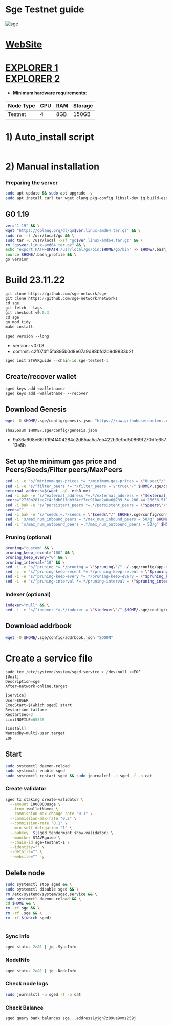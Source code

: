 # Sge Testnet guide

![sge](https://user-images.githubusercontent.com/44331529/203624604-ec312821-11cd-404e-8647-bbbcfddcaf8a.png)

[WebSite](https://sgenetwork.io/)
=
[EXPLORER 1](https://explorer.stavr.tech/sge-testnet/staking) \
[EXPLORER 2](https://exp.nodeist.net/t-sge/staking)
=

- **Minimum hardware requirements**:

| Node Type |CPU | RAM  | Storage  | 
|-----------|----|------|----------|
| Testnet   |   4|  8GB | 150GB    |


# 1) Auto_install script
```bash

```

# 2) Manual installation

### Preparing the server

```bash
sudo apt update && sudo apt upgrade -y
sudo apt install curl tar wget clang pkg-config libssl-dev jq build-essential bsdmainutils git make ncdu gcc git jq chrony liblz4-tool -y
```

## GO 1.19

```bash
ver="1.19" && \
wget "https://golang.org/dl/go$ver.linux-amd64.tar.gz" && \
sudo rm -rf /usr/local/go && \
sudo tar -C /usr/local -xzf "go$ver.linux-amd64.tar.gz" && \
rm "go$ver.linux-amd64.tar.gz" && \
echo "export PATH=$PATH:/usr/local/go/bin:$HOME/go/bin" >> $HOME/.bash_profile && \
source $HOME/.bash_profile && \
go version
```

# Build 23.11.22
```python
git clone https://github.com/sge-network/sge
git clone https://github.com/sge-network/networks
cd sge
git fetch --tags
git checkout v0.0.3
cd sge
go mod tidy
make install
```
`sged version --long`
- version: v0.0.3
- commit: c2f074f15fa895b0d8e67a9d88bfd2b9d9833b2f

```python
sged init STAVRguide --chain-id sge-testnet-1
```    

## Create/recover wallet
```bash
sged keys add <walletname>
sged keys add <walletname> --recover
```

## Download Genesis
```bash
wget -O $HOME/.sge/config/genesis.json "https://raw.githubusercontent.com/sge-network/networks/master/sge-testnet-1/genesis.json"

```
`sha256sum $HOME/.sge/config/genesis.json`
+ 9a36a608e66fb194f404284c2d65aa5a7eb422b3efbd50869f270dfe65713e5b

## Set up the minimum gas price and Peers/Seeds/Filter peers/MaxPeers
```bash
sed -i -e "s/^minimum-gas-prices *=.*/minimum-gas-prices = \"0usge\"/" $HOME/.sge/config/app.toml
sed -i -e "s/^filter_peers *=.*/filter_peers = \"true\"/" $HOME/.sge/config/config.toml
external_address=$(wget -qO- eth0.me) 
sed -i.bak -e "s/^external_address *=.*/external_address = \"$external_address:26656\"/" $HOME/.sge/config/config.toml
peers="27f0b281ea7f4c3db01fdb9f4cf7cc910ad240a6@209.34.206.44:26656,5f3196f370fa865bfd3e4a0653dc7853f613aba6@[2a01:4f9:1a:a718::10]:26656,afa90de6a195a4a2993b2501f12a1cd306f01d02@136.243.103.32:60856,dc75f5d2f9458767f39f62bd7eab3f499fdf2761@104.248.236.171:26656,1168931936c638e92ea6d93e2271b3fe5faee6d1@51.91.145.100:26656,8a7d722dba88326ee69fcc23b5b2ac93e36d7ff2@65.108.225.158:17756,445506c736895336e36dd4f8228a60c257b30e61@20.12.75.0:26656,971643c5b9f9d279cfb7ac1b14accd109231236b@65.108.15.170:26656,788bb7ee73c023f70c41360e9014544b12fe23f9@3.15.209.96:26656,26f0965f8cd53f2b3adc26f8ca5e893929b66c15@52.44.14.245:26656,4a3f59e30cde63d00aed8c3d15bef46b34ec2c7f@50.19.180.153:26656,31d742df5a427e241d1a6b1b22813c9cb4888c07@65.21.181.169:26656"
sed -i.bak -e "s/^persistent_peers *=.*/persistent_peers = \"$peers\"/" $HOME/.sge/config/config.toml
seeds=""
sed -i.bak -e "s/^seeds =.*/seeds = \"$seeds\"/" $HOME/.sge/config/config.toml
sed -i 's/max_num_inbound_peers =.*/max_num_inbound_peers = 50/g' $HOME/.sge/config/config.toml
sed -i 's/max_num_outbound_peers =.*/max_num_outbound_peers = 50/g' $HOME/.sge/config/config.toml

```
### Pruning (optional)
```bash
pruning="custom" && \
pruning_keep_recent="100" && \
pruning_keep_every="0" && \
pruning_interval="10" && \
sed -i -e "s/^pruning *=.*/pruning = \"$pruning\"/" ~/.sge/config/app.toml && \
sed -i -e "s/^pruning-keep-recent *=.*/pruning-keep-recent = \"$pruning_keep_recent\"/" ~/.sge/config/app.toml && \
sed -i -e "s/^pruning-keep-every *=.*/pruning-keep-every = \"$pruning_keep_every\"/" ~/.sge/config/app.toml && \
sed -i -e "s/^pruning-interval *=.*/pruning-interval = \"$pruning_interval\"/" ~/.sge/config/app.toml
```
### Indexer (optional) 
```bash
indexer="null" && \
sed -i -e "s/^indexer *=.*/indexer = \"$indexer\"/" $HOME/.sge/config/config.toml
```

## Download addrbook
```bash
wget -O $HOME/.sge/config/addrbook.json "SOOON"
```

# Create a service file
```python
sudo tee /etc/systemd/system/sged.service > /dev/null <<EOF
[Unit]
Description=sge
After=network-online.target

[Service]
User=$USER
ExecStart=$(which sged) start
Restart=on-failure
RestartSec=3
LimitNOFILE=65535

[Install]
WantedBy=multi-user.target
EOF
```

## Start
```bash
sudo systemctl daemon-reload
sudo systemctl enable sged
sudo systemctl restart sged && sudo journalctl -u sged -f -o cat
```

### Create validator
```bash
sged tx staking create-validator \
  --amount 1000000usge \
  --from <walletName> \
  --commission-max-change-rate "0.1" \
  --commission-max-rate "0.2" \
  --commission-rate "0.1" \
  --min-self-delegation "1" \
  --pubkey  $(sged tendermint show-validator) \
  --moniker STAVRguide \
  --chain-id sge-testnet-1 \
  --identity="" \
  --details="" \
  --website="" -y
```

## Delete node
```bash
sudo systemctl stop sged && \
sudo systemctl disable sged && \
rm /etc/systemd/system/sged.service && \
sudo systemctl daemon-reload && \
cd $HOME && \
rm -rf sge && \
rm -rf .sge && \
rm -rf $(which sged)
```
#
### Sync Info
```bash
sged status 2>&1 | jq .SyncInfo
```
### NodeINfo
```bash
sged status 2>&1 | jq .NodeInfo
```
### Check node logs
```bash
sudo journalctl -u sged -f -o cat
```
### Check Balance
```bash
sged query bank balances sge...address1yjgn7z09ua9vms259j
```
